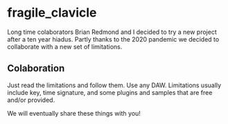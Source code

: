 # fragile_clavicle

Long time colaborators Brian Redmond and I decided to try a new project after a ten year hiadus. Partly thanks to the 2020 pandemic we decided to collaborate with a new set of limitations. 

## Colaboration

Just read the limitations and follow them. Use any DAW. Limitations usually include key, time signature, and some plugins and samples that are free and/or provided. 

We will eventually share these things with you!










 
